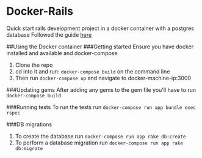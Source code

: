# Docker-Rails

Quick start rails development project in a docker container with a postgres database
Followed the guide [here](http://blog.codeship.com/running-rails-development-environment-docker/)

##Using the Docker container
###Getting started
Ensure you have docker installed and available and docker-compose
1. Clone the repo
2. cd into it and run: `docker-compose build` on the command line
3. Then run `docker-compose up` and navigate to docker-machine-ip:3000

###Updating gems
After adding any gems to the gem file you'll have to run `docker-compose build`

###Running tests
To run the tests run `docker-compose run app bundle exec rspec`

###DB migrations
1. To create the database run `docker-compose run app rake db:create`
2. To perform a database migration run `docker-compose run app rake db:migrate`